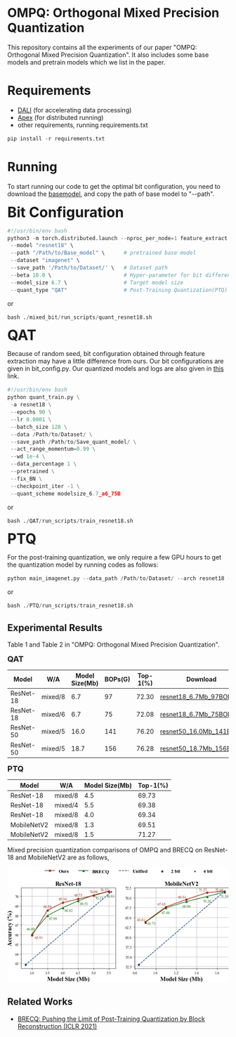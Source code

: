 

# OMPQ: Orthogonal Mixed Precision Quantization

This repository contains all the experiments of our paper "OMPQ: Orthogonal Mixed Precision Quantization". It also includes some base models and pretrain models which we list in the paper.

# Requirements

* [DALI](https://github.com/NVIDIA/DALI) (for accelerating data processing)
* [Apex](https://github.com/NVIDIA/apex) (for distributed running)
* other requirements, running requirements.txt

```python
pip install -r requirements.txt
```



# Running

To start running our code to get the optimal bit configuration, you need to download the [basemodel](https://drive.google.com/drive/folders/1q0wtmWNdqPZuZqnSCQLScYFNIYzXKebg?usp=sharing), and copy the path of base model to "--path". 



<font size=6>**Bit Configuration**</font>



```python
#!/usr/bin/env bash
python3 -m torch.distributed.launch --nproc_per_node=1 feature_extract.py \
 --model "resnet18" \
 --path "/Path/to/Base_model" \      # pretrained base model
 --dataset "imagenet" \
 --save_path '/Path/to/Dataset/' \   # Dataset path
 --beta 10.0 \                       # Hyper-parameter for bit difference
 --model_size 6.7 \                  # Target model size
 --quant_type "QAT"                  # Post-Training Quantization(PTQ) or Quantization-Aware Training(QAT)
```

or 

```python
bash ./mixed_bit/run_scripts/quant_resnet18.sh
```



<font size=6>**QAT**</font>

Because of random seed, bit configuration obtained through feature extraction may have a little difference from ours. Our bit configurations are given in bit_config.py. Our quantized models and logs are also given in [this](https://drive.google.com/drive/folders/1q0wtmWNdqPZuZqnSCQLScYFNIYzXKebg?usp=sharing) link.

```python
#!/usr/bin/env bash
python quant_train.py \
 -a resnet18 \
 --epochs 90 \
 --lr 0.0001 \
 --batch_size 128 \
 --data /Path/to/Dataset/ \
 --save_path /Path/to/Save_quant_model/ \
 --act_range_momentum=0.99 \
 --wd 1e-4 \
 --data_percentage 1 \
 --pretrained \
 --fix_BN \
 --checkpoint_iter -1 \
 --quant_scheme modelsize_6.7_a6_75B
```

or

```python
bash ./QAT/run_scripts/train_resnet18.sh
```



<font size=6>**PTQ**</font>

For the post-training quantization, we only require a few GPU hours to get the quantization model by running codes as follows:

```python
python main_imagenet.py --data_path /Path/to/Dataset/ --arch resnet18 --n_bits_w 2 --channel_wise --n_bits_a 8 --act_quant --test_before_calibration --bit_cfg "[4, 3, 3, 4, 4, 4, 4, 4, 4, 4, 3, 3, 4, 4, 3, 3, 3, 3]"
```

or

```python
bash ./PTQ/run_scripts/train_resnet18.sh
```



## Experimental Results

Table 1 and Table 2 in "OMPQ: Orthogonal Mixed Precision Quantization".

<font size=4>**QAT**</font>

| Model     | W/A     | Model Size(Mb) | BOPs(G) | Top-1(%) | Download                                                     |
| --------- | ------- | -------------- | ------- | -------- | ------------------------------------------------------------ |
| ResNet-18 | mixed/8 | 6.7            | 97      | 72.30    | [resnet18_6.7Mb_97BOPs](https://drive.google.com/drive/folders/1MmRyiYT6gULeAfS3eA_ksOFY9o_PZ6G5?usp=sharing) |
| ResNet-18 | mixed/6 | 6.7            | 75      | 72.08    | [resnet18_6.7Mb_75BOPs](https://drive.google.com/drive/folders/19aUCE3BFtqdS81ziWnepIjXXYdEBCAxi?usp=sharing) |
| ResNet-50 | mixed/5 | 16.0           | 141     | 76.20    | [resnet50_16.0Mb_141BOPs](https://drive.google.com/drive/folders/1ayexp_LXExiva4EdaQ13JTA7mJbxiYHD?usp=sharing) |
| ResNet-50 | mixed/5 | 18.7           | 156     | 76.28    | [resnet50_18.7Mb_156BOPs](https://drive.google.com/drive/folders/1BPH_hlKTR-QJzwxbnLH06UgpthQBiOrN?usp=sharing) |

<font size=4>**PTQ**</font>

| Model       | W/A     | Model Size(Mb) | Top-1(%) |
| ----------- | ------- | -------------- | -------- |
| ResNet-18   | mixed/8 | 4.5            | 69.73    |
| ResNet-18   | mixed/4 | 5.5            | 69.38    |
| ResNet-18   | mixed/8 | 4.0            | 69.34    |
| MobileNetV2 | mixed/8 | 1.3            | 69.51    |
| MobileNetV2 | mixed/8 | 1.5            | 71.27    |

 

Mixed precision quantization comparisons of OMPQ and BRECQ on ResNet-18 and MobileNetV2 are as follows,

![ Mixed precision quantization comparison](./comparison.jpg)

## Related Works

- [BRECQ: Pushing the Limit of Post-Training Quantization by Block Reconstruction (ICLR 2021)](https://arxiv.org/abs/2102.05426)